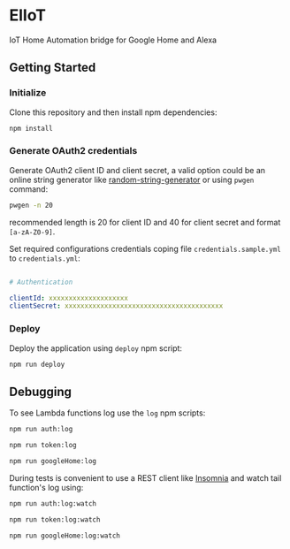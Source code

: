 # ElIoT

IoT Home Automation bridge for Google Home and Alexa

## Getting Started

### Initialize

Clone this repository and then install npm dependencies:
```bash
npm install
```

### Generate OAuth2 credentials

Generate OAuth2 client ID and client secret, a valid option could be an online string generator like [random-string-generator](http://www.unit-conversion.info/texttools/random-string-generator/) or using `pwgen` command:
```bash
pwgen -n 20
```
recommended length is 20 for client ID and 40 for client secret and format `[a-zA-Z0-9]`.

Set required configurations credentials coping file `credentials.sample.yml` to `credentials.yml`:
```yml

# Authentication

clientId: xxxxxxxxxxxxxxxxxxxx
clientSecret: xxxxxxxxxxxxxxxxxxxxxxxxxxxxxxxxxxxxxxxx

```

### Deploy

Deploy the application using `deploy` npm script:
```bash
npm run deploy
```

## Debugging

To see Lambda functions log use the `log` npm scripts:
```bash
npm run auth:log
```
```bash
npm run token:log
```
```bash
npm run googleHome:log
```

During tests is convenient to use a REST client like [Insomnia](https://insomnia.rest/) and watch tail function's log using:
```bash
npm run auth:log:watch
```
```bash
npm run token:log:watch
```
```bash
npm run googleHome:log:watch
```
